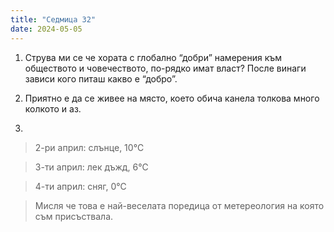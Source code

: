 ```yaml
---
title: "Седмица 32"
date: 2024-05-05
---
```

1. Струва ми се че хората с глобално “добри” намерения към обществото и човечеството, по-рядко имат власт? После винаги зависи когo питаш какво е “добро”.

2. Приятно е да се живее на място, което обича канела толкова много колкото и аз.

3.
>2-ри април: слънце, 10℃
  
>3-ти април: лек дъжд, 6℃

>4-ти април: сняг, 0℃

>Мисля че това е най-веселата поредица от метереология на която съм присъствала.

<script src="https://utteranc.es/client.js"
        repo="wiseblondie/brum-thoughts-chain"
        issue-term="pathname"
        theme="github-light"
        crossorigin="anonymous"
        async>
</script>
